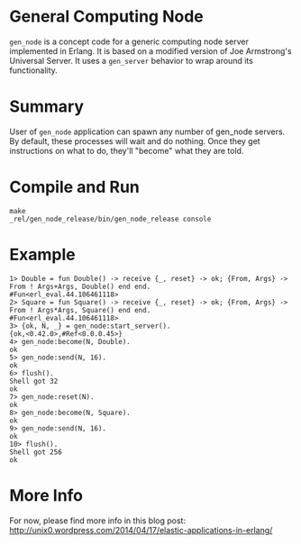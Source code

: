 General Computing Node
======================

`gen_node` is a concept code for a generic computing node server implemented in Erlang. It is based on a modified version of Joe Armstrong's Universal Server. It uses a `gen_server` behavior to wrap around its functionality.

Summary
=======

User of `gen_node` application can spawn any number of gen_node servers. By default, these processes will wait and do nothing. Once they get instructions on what to do, they'll "become" what they are told.

Compile and Run
===============

````
make
_rel/gen_node_release/bin/gen_node_release console
````

Example
=======

````
1> Double = fun Double() -> receive {_, reset} -> ok; {From, Args} -> From ! Args+Args, Double() end end.
#Fun<erl_eval.44.106461118>
2> Square = fun Square() -> receive {_, reset} -> ok; {From, Args} -> From ! Args*Args, Square() end end.
#Fun<erl_eval.44.106461118>
3> {ok, N, _} = gen_node:start_server().
{ok,<0.42.0>,#Ref<0.0.0.45>}
4> gen_node:become(N, Double).
ok
5> gen_node:send(N, 16).
ok
6> flush().
Shell got 32
ok
7> gen_node:reset(N).
ok
8> gen_node:become(N, Square).
ok
9> gen_node:send(N, 16).
ok
10> flush().
Shell got 256
ok
````

More Info
=========

For now, please find more info in this blog post:
http://unix0.wordpress.com/2014/04/17/elastic-applications-in-erlang/
